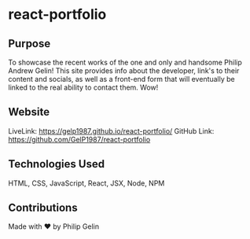 # react-portfolio

## Purpose

To showcase the recent works of the one and only and handsome Philip Andrew Gelin! This site provides info about the developer, link's to their content and socials, as well as a front-end form that will eventually be linked to the real ability to contact them. Wow!

## Website

LiveLink: https://gelp1987.github.io/react-portfolio/
GitHub Link: https://github.com/GelP1987/react-portfolio

## Technologies Used

HTML, CSS, JavaScript, React, JSX, Node, NPM

## Contributions

Made with ❤️ by Philip Gelin
